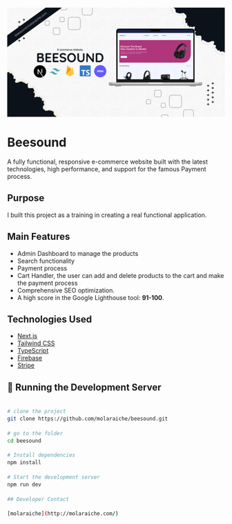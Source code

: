 ![Beesound](./public/ss.png "Beesound Screenshot")

# Beesound

A fully functional, responsive e-commerce website built with the latest technologies, high performance, and support for the famous Payment process.

## Purpose

I built this project as a training in creating a real functional application.

## Main Features

- Admin Dashboard to manage the products
- Search functionality
- Payment process
- Cart Handler, the user can add and delete products to the cart and make the payment process
- Comprehensive SEO optimization.
- A high score in the Google Lighthouse tool: **91-100**.

## Technologies Used

- [Next.js](https://nextjs.org/)
- [Tailwind CSS](https://tailwindcss.com/)
- [TypeScript](https://www.typescriptlang.org/)
- [Firebase](https://firebase.google.com/)
- [Stripe](https://stripe.com/)

## 🚀 Running the Development Server

```bash

# clone the project
git clone https://github.com/molaraiche/beesound.git

# go to the folder
cd beesound

# Install dependencies
npm install

# Start the development server
npm run dev

## Developer Contact

[molaraiche](http://molaraiche.com/)
```
